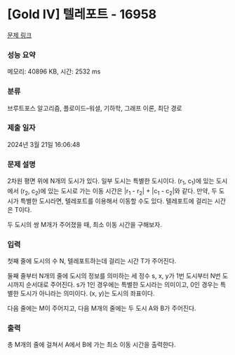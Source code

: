 # [Gold IV] 텔레포트 - 16958 

[문제 링크](https://www.acmicpc.net/problem/16958) 

### 성능 요약

메모리: 40896 KB, 시간: 2532 ms

### 분류

브루트포스 알고리즘, 플로이드–워셜, 기하학, 그래프 이론, 최단 경로

### 제출 일자

2024년 3월 21일 16:06:48

### 문제 설명

<p>2차원 평면 위에 N개의 도시가 있다. 일부 도시는 특별한 도시이다. (r<sub>1</sub>, c<sub>1</sub>)에 있는 도시에서 (r<sub>2</sub>, c<sub>2</sub>)에 있는 도시로 가는 이동 시간은 |r<sub>1</sub> - r<sub>2</sub>| + |c<sub>1</sub> - c<sub>2</sub>|와 같다. 만약, 두 도시가 특별한 도시라면, 텔레포트를 이용해서 이동할 수도 있다. 텔레포트에 걸리는 시간은 T이다.</p>

<p>두 도시의 쌍 M개가 주어졌을 때, 최소 이동 시간을 구해보자.</p>

### 입력 

 <p>첫째 줄에 도시의 수 N, 텔레포트하는데 걸리는 시간 T가 주어진다.</p>

<p>둘째 줄부터 N개의 줄에 도시의 정보를 의미하는 세 정수 s, x, y가 1번 도시부터 N번 도시까지 순서대로 주어진다. s가 1인 경우에는 특별한 도시라는 의미이고, 0인 경우는 특별한 도시가 아니라는 의미이다. (x, y)는 도시의 좌표이다.</p>

<p>다음 줄에는 M이 주어지고, 다음 M개의 줄에는 두 도시 A와 B가 주어진다. </p>

### 출력 

 <p>총 M개의 줄에 걸쳐서 A에서 B에 가는 최소 이동 시간을 출력한다.</p>

